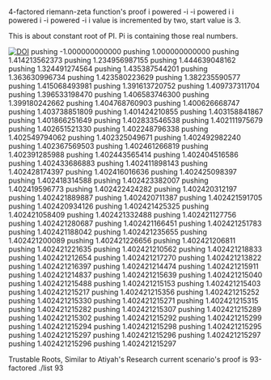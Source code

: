 4-factored riemann-zeta function's proof
i powered -i
-i powered i
i powered i
-i powered -i
i value is incremented by two, start value is 3.

This is about constant root of PI.
Pi is containing those real numbers.


[![DOI](https://zenodo.org/badge/DOI/10.5281/zenodo.11518808.svg)](https://doi.org/10.5281/zenodo.11518808)
pushing -1.000000000000
pushing 1.000000000000
pushing 1.414213562373
pushing 1.234956987155
pushing 1.444639048162
pushing 1.324491274564
pushing 1.435387544201
pushing 1.363630996734
pushing 1.423580223629
pushing 1.382235590577
pushing 1.415068493981
pushing 1.391613720752
pushing 1.409737311704
pushing 1.396533198470
pushing 1.406583746300
pushing 1.399180242662
pushing 1.404768760903
pushing 1.400626668747
pushing 1.403738851809
pushing 1.401424210855
pushing 1.403158841867
pushing 1.401866251649
pushing 1.402833546538
pushing 1.402111975679
pushing 1.402651521330
pushing 1.402248796338
pushing 1.402549794062
pushing 1.402325049671
pushing 1.402492982240
pushing 1.402367569503
pushing 1.402461266819
pushing 1.402391285988
pushing 1.402443565414
pushing 1.402404516586
pushing 1.402433686883
pushing 1.402411898143
pushing 1.402428174397
pushing 1.402416016636
pushing 1.402425098397
pushing 1.402418314588
pushing 1.402423382007
pushing 1.402419596773
pushing 1.402422424282
pushing 1.402420312197
pushing 1.402421889887
pushing 1.402420711387
pushing 1.402421591705
pushing 1.402420934126
pushing 1.402421425325
pushing 1.402421058409
pushing 1.402421332488
pushing 1.402421127756
pushing 1.402421280687
pushing 1.402421166451
pushing 1.402421251783
pushing 1.402421188042
pushing 1.402421235655
pushing 1.402421200089
pushing 1.402421226656
pushing 1.402421206811
pushing 1.402421221635
pushing 1.402421210562
pushing 1.402421218833
pushing 1.402421212654
pushing 1.402421217270
pushing 1.402421213822
pushing 1.402421216397
pushing 1.402421214474
pushing 1.402421215911
pushing 1.402421214837
pushing 1.402421215639
pushing 1.402421215040
pushing 1.402421215488
pushing 1.402421215153
pushing 1.402421215403
pushing 1.402421215217
pushing 1.402421215356
pushing 1.402421215252
pushing 1.402421215330
pushing 1.402421215271
pushing 1.402421215315
pushing 1.402421215282
pushing 1.402421215307
pushing 1.402421215289
pushing 1.402421215302
pushing 1.402421215292
pushing 1.402421215299
pushing 1.402421215294
pushing 1.402421215298
pushing 1.402421215295
pushing 1.402421215297
pushing 1.402421215296
pushing 1.402421215297
pushing 1.402421215296
pushing 1.402421215297


Trustable Roots, Similar to Atiyah's Research
current scenario's proof is 93-factored
./list 93
